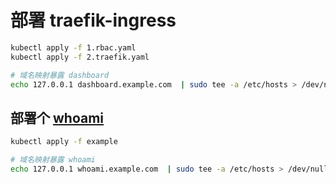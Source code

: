 # 部署 traefik-ingress

```bash
kubectl apply -f 1.rbac.yaml
kubectl apply -f 2.traefik.yaml

# 域名映射暴露 dashboard
echo 127.0.0.1 dashboard.example.com  | sudo tee -a /etc/hosts > /dev/null
```

## 部署个 [whoami](https://github.com/traefik/whoami)

```bash
kubectl apply -f example

# 域名映射暴露 whoami
echo 127.0.0.1 whoami.example.com  | sudo tee -a /etc/hosts > /dev/null
```

